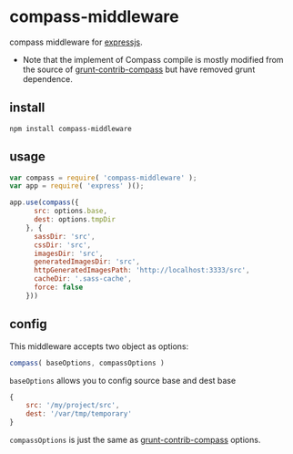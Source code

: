 compass-middleware
==================

compass middleware for [expressjs](expressjs.com).

* Note that the implement of Compass compile is mostly modified from the source of [grunt-contrib-compass](https://github.com/gruntjs/grunt-contrib-compass) but have removed grunt dependence.

## install

```
npm install compass-middleware
```

## usage

```js
var compass = require( 'compass-middleware' );
var app = require( 'express' )();

app.use(compass({
      src: options.base,
      dest: options.tmpDir
    }, {
      sassDir: 'src',
      cssDir: 'src',
      imagesDir: 'src',
      generatedImagesDir: 'src',
      httpGeneratedImagesPath: 'http://localhost:3333/src',
      cacheDir: '.sass-cache',
      force: false
    }))
```

## config

This middleware accepts two object as options:

```js
compass( baseOptions, compassOptions )
```

`baseOptions` allows you to config source base and dest base

```js
{
    src: '/my/project/src',
    dest: '/var/tmp/temporary'
}
```

`compassOptions` is just the same as [grunt-contrib-compass](https://github.com/gruntjs/grunt-contrib-compass#options) options.
